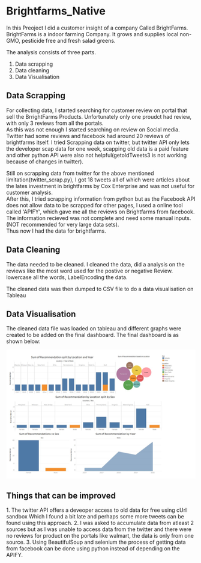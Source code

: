 # Brightfarms_Native

In this Preoject I did a customer insight of a company Called BrightFarms. BrightFarms is a indoor farming Company. It grows and supplies local non-GMO, pesticide free and fresh salad greens.

The analysis consists of three parts. 
<ol>
<li> Data scrapping 
<li> Data cleaning
<li> Data Visualisation
</ol>


<h2> Data Scrapping </h2>
For collecting data, I started searching for customer review on portal that sell the BrrightFarms Products. Unfortunately only one proudct had review, with only 3 reviews from all the portals. <br>
As this was not enough I started searching on review on Social media. Twitter had some reviews and facebook had around 20 reviews of brightfarms itself. 
I tried Scrapping data on twitter, but twitter API only lets the developer scap data for one week, scapping old data is a paid feature and other python API were also not helpful(getoldTweets3 is not working because of changes in twitter). <br>

Still on scrapping data from twitter for the above mentioned limitation(twitter_scrap.py), I got 18 tweets all of which were articles about the lates investment in brightfarms  by Cox Enterprise and was not useful for customer analysis.  <br>
After this, I tried scrapping information from python but as the Facebook API does not allow data to be scrapped for other pages, I used a online tool called 'APIFY', which gave me all the reviews on Brightfarms from facebook. <br>
The information recieved was not complete and need some manual inputs. (NOT recommended for very large data sets).  
Thus now I had the data for brightfarms. 

<h2> Data Cleaning </h2>

The data needed to be cleaned. I cleaned the data, did a analysis on the reviews like the most word used for the postive or negative Review. lowercase all the words, LabelEncoding the data.

The cleaned data was then dumped to CSV file to do a data visualisation on Tableau

<h2> Data Visualisation </h2>

The cleaned data file was loaded on tableau and different graphs were created to be added on the final dashboard.
The final dashboard is as shown below:

![alt text](Images/dashboard.JPG) 



<h2> Things that can be improved </h2>
1. The twitter API offers a deveoper access to old data for free using cUrl sandbox Which I found a bit late and perhaps some more tweets can be found using this approach. 
2. I was asked to accumulate data from atleast 2 sources but as I was unable to access data from the twitter and there were no reviews for product on the portals like walmart, the data is only from one source. 
3. Using BeautifulSoup and selenium the process of getting data from facebook can be done using python instead of depending on the APIFY.
